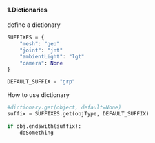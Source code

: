 #### 1.Dictionaries

define a dictionary

```python
SUFFIXES = {
    "mesh": "geo"
    "joint": "jnt"
    "ambientLight": "lgt"
    "camera": None
}

DEFAULT_SUFFIX = "grp"
```



How to use dictionary

```python
#dictionary.get(object, default=None)
suffix = SUFFIXES.get(objType, DEFAULT_SUFFIX)

if obj.endswith(suffix):
    doSomething
```

